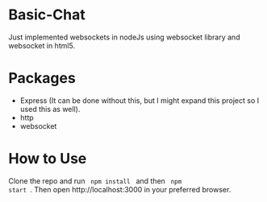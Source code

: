 # Basic-Chat
Just implemented websockets in nodeJs using websocket library and websocket in html5.

# Packages
- Express (It can be done without this, but I might expand this project so I used this as well).
- http
- websocket

# How to Use

Clone the repo and run <code> npm install </code> and then <code> npm start </code>.
Then open <link> http://localhost:3000 </link> in your preferred browser.

